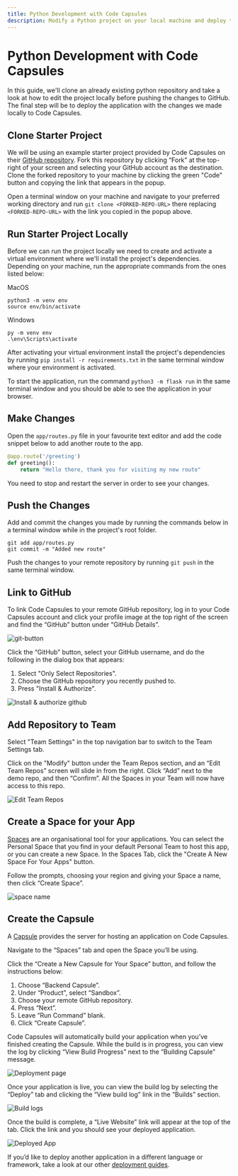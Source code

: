 ```yaml
---
title: Python Development with Code Capsules
description: Modify a Python project on your local machine and deploy the changes to Code Capules from GitHub.
---
```


# Python Development with Code Capsules

In this guide, we'll clone an already existing python repository and take a look at how to edit the project locally before pushing the changes to GitHub. The final step will be to deploy the application with the changes we made locally to Code Capsules. 

## Clone Starter Project

We will be using an example starter project provided by Code Capsules on their [GitHub repository](https://github.com/codecapsules-io/demo-python). Fork this repository by clicking “Fork” at the top-right of your screen and selecting your GitHub account as the destination. Clone the forked repository to your machine by clicking the green "Code" button and copying the link that appears in the popup. 

Open a terminal window on your machine and navigate to your preferred working directory and run `git clone <FORKED-REPO-URL>` there replacing `<FORKED-REPO-URL>` with the link you copied in the popup above. 

## Run Starter Project Locally

Before we can run the project locally we need to create and activate a virtual environment where we'll install the project's dependencies. Depending on your machine, run the appropriate commands from the ones listed below:

MacOS
```
python3 -m venv env
source env/bin/activate
```

Windows
```
py -m venv env
.\env\Scripts\activate
```

After activating your virtual environment install the project's dependencies by running `pip install -r requirements.txt` in the same terminal window where your environment is activated.

To start the application, run the command `python3 -m flask run` in the same terminal window and you should be able to see the application in your browser.

## Make Changes

Open the `app/routes.py` file in your favourite text editor and add the code snippet below to add another route to the app. 

```py
@app.route('/greeting')
def greeting():
    return "Hello there, thank you for visiting my new route"
```

You need to stop and restart the server in order to see your changes.

## Push the Changes

Add and commit the changes you made by running the commands below in a terminal window while in the project's root folder.

```
git add app/routes.py
git commit -m "Added new route"
```

Push the changes to your remote repository by running `git push` in the same terminal window.

## Link to GitHub

To link Code Capsules to your remote GitHub repository, log in to your Code Capsules account and click your profile image at the top right of the screen and find the “GitHub” button under “GitHub Details”.

![git-button](../assets/deployment/html/git-button.png)

Click the “GitHub” button, select your GitHub username, and do the following in the dialog box that appears:

1. Select "Only Select Repositories".
2. Choose the GitHub repository you recently pushed to.
3. Press "Install & Authorize".

![Install & authorize github](../assets/deployment/html/github-integration.png)

## Add Repository to Team

Select "Team Settings" in the top navigation bar to switch to the Team Settings tab.

Click on the "Modify" button under the Team Repos section, and an “Edit Team Repos” screen will slide in from the right. Click “Add” next to the demo repo, and then “Confirm”. All the Spaces in your Team will now have access to this repo.

![Edit Team Repos](../assets/deployment/html/team-repos.gif)

## Create a Space for your App

[Spaces](https://codecapsules.io/docs/FAQ/what-is-a-space/) are an organisational tool for your applications. You can select the Personal Space that you find in your default Personal Team to host this app, or you can create a new Space. In the Spaces Tab, click the "Create A New Space For Your Apps" button. 

Follow the prompts, choosing your region and giving your Space a name, then click “Create Space”.

![space name](../assets/deployment/html/space-name.png)

## Create the Capsule

A [Capsule](https://codecapsules.io/docs/FAQ/what-is-a-capsule/) provides the server for hosting an application on Code Capsules.

Navigate to the “Spaces” tab and open the Space you’ll be using.

Click the “Create a New Capsule for Your Space” button, and follow the instructions below:

1. Choose “Backend Capsule”.
2. Under “Product”, select “Sandbox”.
3. Choose your remote GitHub repository.
4. Press “Next”.
5. Leave “Run Command” blank.
6. Click “Create Capsule”.

Code Capsules will automatically build your application when you’ve finished creating the Capsule. While the build is in progress, you can view the log by clicking “View Build Progress” next to the “Building Capsule” message.

![Deployment page](../assets/reference/deployment-page.png)

Once your application is live, you can view the build log by selecting the “Deploy” tab and clicking the “View build log” link in the “Builds” section.

![Build logs](../assets/reference/build-logs.png)

Once the build is complete, a “Live Website” link will appear at the top of the tab. Click the link and you should see your deployed application.

![Deployed App](../assets/deployment/python/cc-flask-app.png)

If you’d like to deploy another application in a different language or framework, take a look at our other [deployment guides](/docs/deployment/).
